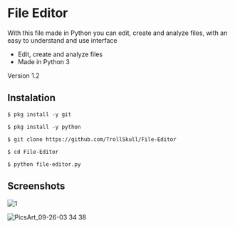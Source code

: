 # File Editor
With this file made in Python you can edit, create and analyze files, with an easy to understand and use interface
- Edit, create and analyze files
- Made in Python 3

Version 1.2
## Instalation
	$ pkg install -y git

	$ pkg install -y python

	$ git clone https://github.com/TrollSkull/File-Editor

	$ cd File-Editor

	$ python file-editor.py

## Screenshots

![1](https://user-images.githubusercontent.com/64570084/94347824-fa5e7000-000d-11eb-924d-c680a4d5863a.jpg)

![PicsArt_09-26-03 34 38](https://user-images.githubusercontent.com/64570084/94347827-034f4180-000e-11eb-9df8-d46c0364c997.jpg)

